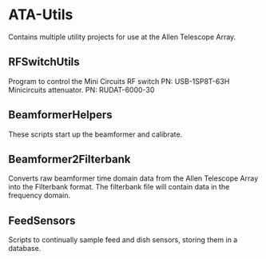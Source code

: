 # ATA-Utils

Contains multiple utility projects for use at the Allen Telescope Array.

## RFSwitchUtils
Program to control the Mini Circuits RF switch PN: USB-1SP8T-63H
Minicircuits attenuator. PN: RUDAT-6000-30

## BeamformerHelpers
  
These scripts start up the beamformer and calibrate. 

## Beamformer2Filterbank
  
Converts raw beamformer time domain data from the Allen Telescope Array into the Filterbank format. The filterbank file will contain data in the frequency domain.

## FeedSensors

Scripts to continually sample feed and dish sensors, storing them in a database.



